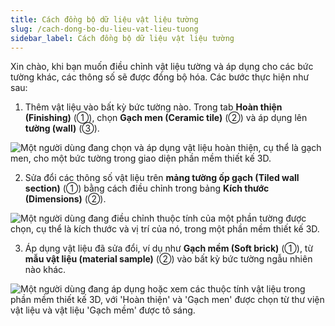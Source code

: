 ```yaml
---
title: Cách đồng bộ dữ liệu vật liệu tường
slug: /cach-dong-bo-du-lieu-vat-lieu-tuong
sidebar_label: Cách đồng bộ dữ liệu vật liệu tường
---
```


Xin chào, khi bạn muốn điều chỉnh vật liệu tường và áp dụng cho các bức tường khác, các thông số sẽ được đồng bộ hóa. Các bước thực hiện như sau:

1. Thêm vật liệu vào bất kỳ bức tường nào. Trong tab **Hoàn thiện (Finishing)** (①), chọn **Gạch men (Ceramic tile)** (②) và áp dụng lên **tường (wall)** (③).

![Một người dùng đang chọn và áp dụng vật liệu hoàn thiện, cụ thể là gạch men, cho một bức tường trong giao diện phần mềm thiết kế 3D.](https://storage.googleapis.com/jegavn_kb/image_jegavn/702.1.jpg)

2. Sửa đổi các thông số vật liệu trên **mảng tường ốp gạch (Tiled wall section)** (①) bằng cách điều chỉnh trong bảng **Kích thước (Dimensions)** (②).

![Một người dùng đang điều chỉnh thuộc tính của một phần tường được chọn, cụ thể là kích thước và vị trí của nó, trong một phần mềm thiết kế 3D.](https://storage.googleapis.com/jegavn_kb/image_jegavn/702.2.jpg)

3. Áp dụng vật liệu đã sửa đổi, ví dụ như **Gạch mềm (Soft brick)** (①), từ **mẫu vật liệu (material sample)** (②) vào bất kỳ bức tường ngẫu nhiên nào khác.

![Một người dùng đang áp dụng hoặc xem các thuộc tính vật liệu trong phần mềm thiết kế 3D, với 'Hoàn thiện' và 'Gạch men' được chọn từ thư viện vật liệu và vật liệu 'Gạch mềm' được tô sáng.](https://storage.googleapis.com/jegavn_kb/image_jegavn/702.3.jpg)